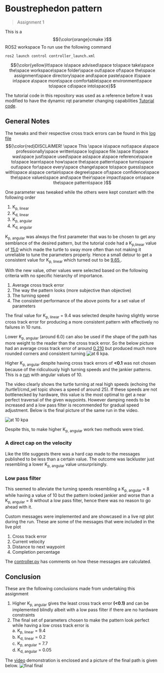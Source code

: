 # Boustrephedon pattern
>Assignment 1

This is a $${\color{orange}cmake }$$ ROS2 workspace To run use the following command 

```
ros2 launch control controller_launch.xml
```

$${\color{yellow}It\space is\space advised\space to\space take\space the\space workspace\space folder\space out\space of\space the\space assignment\space directory\space and\space paste\space it\space in\space a\space more\space comfortable\space environment\space to\space cd\space into\space}$$



The tutorial code in this repository was used as a reference before it was modified to have the dynamic rqt parameter changing capabilities [Tutorial code](https://github.com/DREAMS-lab/RAS-SES-598-Space-Robotics-and-AI/blob/main/assignments/first_order_boustrophedon_navigator/first_order_boustrophedon_navigator/boustrophedon_controller.py).


## General Notes

The tweaks and their respective cross track errors can be found in this [log file](https://1drv.ms/x/s!As21D3LIKaTsgdpu_zVlr5nVmnvYqQ?e=waO8v4) \
$${\color{red}DISCLAIMER! \space This \space is\space not\space a\space professionally\space written\space log\space file.\space It\space was\space just\space used\space as\space a\space reference\space to\space learn\space how\space the\space pattern\space turns\space out\space for\space every\space change\space to\space guess\space with\space a\space certain\space degree\space of\space confidence\space the\space values\space and\space their\space impact\space on\space the\space pattern\space }$$

One parameter was tweaked while the others were kept constant with the following order
1. K<sub>p, linear</sub>
2. K<sub>d, linear</sub>
3. K<sub>p, angular</sub>
4. K<sub>d, angular</sub>

K<sub>p, angular</sub> was always the first parameter that was to be chosen to get any semblance of the desired pattern, but the tutorial code had a K<sub>p,linear</sub> value of <ins>15.0</ins> which made the turtle to sway more often than not making it unreliable to tune the parameters properly. Hence a small detour to get a consistent value for K<sub>p, linear</sub> which turned out to be <ins> 9.65 </ins>.

With the new value, other values were selected based on the following criteria with no specific hierarchy of importance.

1. Average cross track error
2. The way the pattern looks (more subjective than objective)
3. The turning speed
4. The consistent performance of the above points for a set value of parameters

The final value for K<sub>p, linear</sub> = 9.4 was selected despite having slightly worse cross track error for producing a more consistent pattern with effectively no failures in 10 runs.

Lower K<sub>p, angular</sub> (around 6.0) can also be used if the shape of the path has more weight to the reader than the cross track error. So the below picture had an average cross track error of around <ins>0.210</ins> but produced much more rounded corners and consistent turning
![at 6 kpa](https://github.com/user-attachments/assets/64fb1fc6-06a1-478e-ac32-16890b9ad909).

Higher K<sub>p, angular</sub> despite having cross track errors of **<0.1** was not chosen because of the ridiculously high turning speeds and the jankier patterns.
This is a [run](https://github.com/user-attachments/assets/bffd77a7-c9b9-4a71-a372-27d7d9933e91) with angular values of 10.

The video clearly shows the turtle turning at real high speeds (echoing the /turtle1/cmd_vel topic shows a speed of around 25). If these speeds are not bottlenecked by hardware, this value is the most optimal to get a near perfect traversal of the given waypoints. However damping needs to be increased and a low pass filter is recommended for gradual speed adjustment.  Below is the final picture of the same run in the video.

![at 10 kpa](https://github.com/user-attachments/assets/6f8820cd-bb8c-4280-9b3b-182dff99434b)


Despite this, to make higher K<sub>p, angular</sub> work two methods were tried.

### A direct cap on the velocity
  Like the title suggests there was a hard cap made to the messages published to be less than a certain value. The outcome was lackluster just resembling a lower K<sub>p, angular</sub> value unsurprisingly.

### Low pass filter
  This seemed to alleviate the turning speeds resembling a K<sub>p, angular</sub> = 8 while having a value of 10 but the pattern looked jankier and worse than a K<sub>p, angular</sub> = 8 without a low pass filter, hence there was no reason to go ahead with it.

Custom messages were implemented and are showcased in a live rqt plot during the run. These are some of the messages that were included in the live plot
1. Cross track error
3. Current velocity
4. Distance to next waypoint
5. Completion percentage

The [controller.py](https://github.com/blazair/spacerobotics/blob/main/assignments/assignment_1/lawny_ws/src/control/scripts/controller.py) has comments on how these messages are calculated.

## Conclusion
These are the following conclusions made from undertaking this assignment 
1. Higher K<sub>p, angular</sub> gives the least cross track error **(<0.1)** and can be implemented blindly albeit with a low pass filter if there are no hardware constraints
2. The final set of parameters chosen to make the pattern look perfect while having a low cross track error is\
   a. K<sub>p, linear</sub> = 9.4\
   b. K<sub>d, linear</sub> = 0.2\
   c. K<sub>p, angular</sub> = 7.7\
   d. K<sub>d, angular</sub> = 0.05
   
The [video](https://drive.google.com/file/d/1xKvzyddJLRFbOUQDtk_UdF7NOMceFI81/view?usp=sharing) demonstration is enclosed and a picture of the final path is given below.
![final final](https://github.com/user-attachments/assets/2f420562-22c0-46d4-9320-c54b194fd95d)




